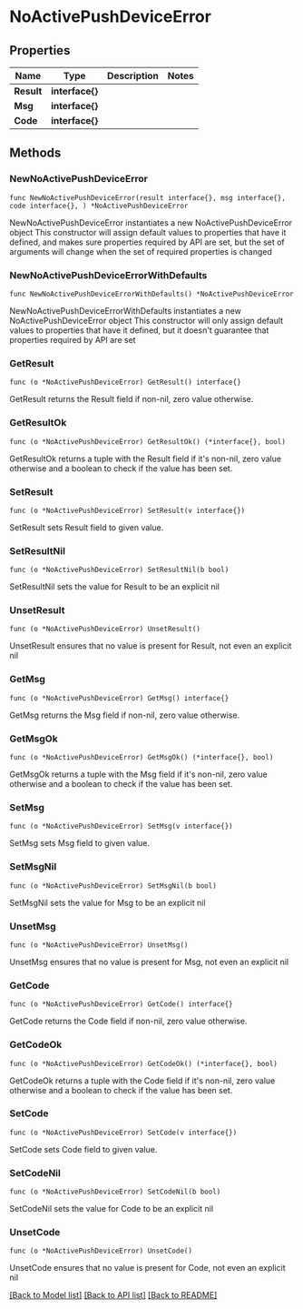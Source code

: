# NoActivePushDeviceError

## Properties

Name | Type | Description | Notes
------------ | ------------- | ------------- | -------------
**Result** | **interface{}** |  | 
**Msg** | **interface{}** |  | 
**Code** | **interface{}** |  | 

## Methods

### NewNoActivePushDeviceError

`func NewNoActivePushDeviceError(result interface{}, msg interface{}, code interface{}, ) *NoActivePushDeviceError`

NewNoActivePushDeviceError instantiates a new NoActivePushDeviceError object
This constructor will assign default values to properties that have it defined,
and makes sure properties required by API are set, but the set of arguments
will change when the set of required properties is changed

### NewNoActivePushDeviceErrorWithDefaults

`func NewNoActivePushDeviceErrorWithDefaults() *NoActivePushDeviceError`

NewNoActivePushDeviceErrorWithDefaults instantiates a new NoActivePushDeviceError object
This constructor will only assign default values to properties that have it defined,
but it doesn't guarantee that properties required by API are set

### GetResult

`func (o *NoActivePushDeviceError) GetResult() interface{}`

GetResult returns the Result field if non-nil, zero value otherwise.

### GetResultOk

`func (o *NoActivePushDeviceError) GetResultOk() (*interface{}, bool)`

GetResultOk returns a tuple with the Result field if it's non-nil, zero value otherwise
and a boolean to check if the value has been set.

### SetResult

`func (o *NoActivePushDeviceError) SetResult(v interface{})`

SetResult sets Result field to given value.


### SetResultNil

`func (o *NoActivePushDeviceError) SetResultNil(b bool)`

 SetResultNil sets the value for Result to be an explicit nil

### UnsetResult
`func (o *NoActivePushDeviceError) UnsetResult()`

UnsetResult ensures that no value is present for Result, not even an explicit nil
### GetMsg

`func (o *NoActivePushDeviceError) GetMsg() interface{}`

GetMsg returns the Msg field if non-nil, zero value otherwise.

### GetMsgOk

`func (o *NoActivePushDeviceError) GetMsgOk() (*interface{}, bool)`

GetMsgOk returns a tuple with the Msg field if it's non-nil, zero value otherwise
and a boolean to check if the value has been set.

### SetMsg

`func (o *NoActivePushDeviceError) SetMsg(v interface{})`

SetMsg sets Msg field to given value.


### SetMsgNil

`func (o *NoActivePushDeviceError) SetMsgNil(b bool)`

 SetMsgNil sets the value for Msg to be an explicit nil

### UnsetMsg
`func (o *NoActivePushDeviceError) UnsetMsg()`

UnsetMsg ensures that no value is present for Msg, not even an explicit nil
### GetCode

`func (o *NoActivePushDeviceError) GetCode() interface{}`

GetCode returns the Code field if non-nil, zero value otherwise.

### GetCodeOk

`func (o *NoActivePushDeviceError) GetCodeOk() (*interface{}, bool)`

GetCodeOk returns a tuple with the Code field if it's non-nil, zero value otherwise
and a boolean to check if the value has been set.

### SetCode

`func (o *NoActivePushDeviceError) SetCode(v interface{})`

SetCode sets Code field to given value.


### SetCodeNil

`func (o *NoActivePushDeviceError) SetCodeNil(b bool)`

 SetCodeNil sets the value for Code to be an explicit nil

### UnsetCode
`func (o *NoActivePushDeviceError) UnsetCode()`

UnsetCode ensures that no value is present for Code, not even an explicit nil

[[Back to Model list]](../README.md#documentation-for-models) [[Back to API list]](../README.md#documentation-for-api-endpoints) [[Back to README]](../README.md)



